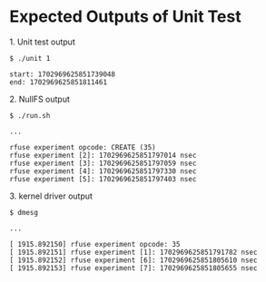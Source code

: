 # Expected Outputs of Unit Test

1\. Unit test output
```
$ ./unit 1

start: 1702969625851739048
end: 1702969625851811461
```

2\. NullFS output 
```
$ ./run.sh

...

rfuse experiment opcode: CREATE (35)
rfuse experiment [2]: 1702969625851797014 nsec
rfuse experiment [3]: 1702969625851797059 nsec
rfuse experiment [4]: 1702969625851797330 nsec
rfuse experiment [5]: 1702969625851797403 nsec
```

3\. kernel driver output
```
$ dmesg 

...

[ 1915.892150] rfuse experiment opcode: 35
[ 1915.892151] rfuse experiment [1]: 1702969625851791782 nsec
[ 1915.892152] rfuse experiment [6]: 1702969625851805610 nsec
[ 1915.892153] rfuse experiment [7]: 1702969625851805655 nsec
```


